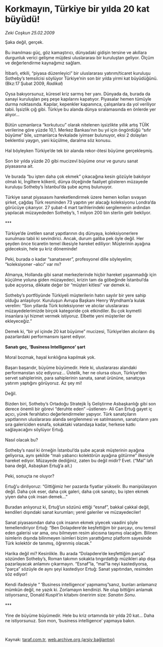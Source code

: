 # Korkmayın, Türkiye bir yılda 20 kat büyüdü!

*Zeki Coşkun 25.02.2009*

<div class="taraf_structure_2col_1zq">
<div class="margen_n">



 <p>Şaka değil, gerçek. <br/><br/>Bu inanılması güç, göz kamaştırıcı, dünyadaki gidişin tersine ve akıllara durgunluk verici gelişme müjdesi uluslararası bir kuruluştan geliyor. Ölçüm ve değerlendirme kaynağımız sağlam. <br/><br/>İtibarlı, etkili, “piyasa düzenleyici” bir uluslararası yatırım/ticaret kuruluşu Sotheby’s temsilcisi söylüyor Türkiye’nin son bir yılda yirmi kat büyüdüğünü. (Bkz:17 Şubat 2009, <i>Radikal</i>) <br/><br/>Oysa bakıyorsunuz, küresel kriz sarmış her yanı. Dünyada da, burada da sanayi kuruluşları peş peşe kapılarını kapatıyor. Piyasalar hemen tümüyle durma noktasında. Kapılar, kepenkler kapanınca, çalışanlara da yol veriliyor tabii. İşsizlik çığ gibi. Türkiye bu alanda dünya sıralamasında en önlerde yer alıyor... <br/><br/>Bütün uzmanlarca “korkutucu” olarak nitelenen işsizlikte yıllık artış TÜİK verilerine göre yüzde 10,1. Merkez Bankası’nın bu yıl için öngördüğü “sıfır büyüme” bile, uzmanlarca fevkalade iyimser bulunuyor, eksi 2 dolayları beklentisi yaygın, yani küçülme, daralma söz konusu. <br/><br/>Hal böyleyken Türkiye’de tek bir alanda rekor-ötesi büyüme gerçekleşmiş. <br/><br/>Son bir yılda yüzde 20 gibi mucizevî büyüme onur ve gururu sanat piyasasına ait. <br/><br/>Ve burada “bu işten daha çok ekmek” çıkacağına kesin gözüyle bakılıyor olmalı ki, İngiltere kökenli, dünya ölçeğinde faaliyet gösteren müzayede kuruluşu Sotheby’s İstanbul’da şube açmış bulunuyor. <br/><br/>Türkiye sanat piyasasını hareketlendirmek üzere hemen kolları sıvayan şirket, çağdaş Türk resminden 73 yapıtın yer alacağı koleksiyonu Londra’da görücüye çıkarıyor. 27 şubat-4 mart tarihlerindeki sergilemenin ardından yapılacak müzayededen Sotheby’s, 1 milyon 200 bin sterlin gelir bekliyor. <br/><br/>*** <br/><br/>Türkiye’de üretilen sanat yapıtlarının dış dünyaya, koleksiyonerlere sunulması tabii ki sevindirici. Ancak, durum galiba pek öyle değil. Her şeyden önce ticaretin temel ilkesiyle hareket ediliyor: Müşterinin ayağına gideceksin, hele şu kriz döneminde! <br/><br/>Peki, burada o kadar “sanatsever”, profesyonel dille söyleyelim; “koleksiyoner –alıcı” var mı? <br/><br/>Almanya, Hollanda gibi sanat merkezlerinde hiçbir hareket yaşanmadığı için küçülme yoluna giden müzayedeci, krizin tam da göbeğinde İstanbul’da şube açıyorsa, dikkate değer bir “müşteri kitlesi” var demek ki. <br/><br/>Sotheby’s portföyünde Türkiyeli müşterilerin hatırı sayılır bir yere sahip olduğu anlaşılıyor. Kuruluşun Avrupa Başkanı Henry Wyndham’a kulak verelim: “Son yıllarda Türk koleksiyoner ve alıcılar uluslararası müzayedelerimizde birçok kategoride çok etkindiler. Bu çok kıymetli insanlara iyi hizmet vermek istiyoruz. Elbette yeni müşteriler de ekleyeceğiz.” <br/><br/>Demek ki, “bir yıl içinde 20 kat büyüme” mucizesi, Türkiye’den alıcıların dış pazarlardaki performansını işaret ediyor. <b><br/><br/>Sanatı geç, ‘Business Intelligence’ şart</b> <br/><br/>Moral bozmak, hayal kırıklığına kapılmak yok. <br/><br/>Başarı başarıdır, büyüme büyümedir. Hele ki, uluslararası alandaki performanstan söz ediyoruz... Üstelik, her ne olursa olsun, Türkiye’den servet sahiplerinin, para sahiplerinin sanata, sanat ürününe, sanatçıya yatırım yaptığını görüyoruz. Az şey mi! <br/><br/>Değil. <br/><br/>Bizden biri, Sotheby’s Ortadoğu Stratejik İş Geliştirme Asbaşkanlığı gibi son derece önemli bir görevi “deruhte eden” –üstlenen- Ali Can Ertuğ gayet iç açıcı, yürek ferahlatıcı değerlendirmeler yapıyor. Türk sanatçıların yapıtlarının uluslararası alanda sergilenmesi ve satılmasının, sanatçıların yanı sıra galericiden esnafa, sokaktaki vatandaşa kadar, herkese katkı sağlayacağını söylüyor Ertuğ. <br/><br/>Nasıl olacak bu? <br/><br/>Sotheby’s nasıl ki örneğin İstanbul’da şube açarak müşterinin ayağına geliyorsa, aynı şekilde “malı yabancı kolektörün ayağına götürme” ilkesiyle hareket ediyor. Müzayede dediğiniz, zaten bu değil midir? Evet. (“Mal” lafı bana değil, Asbaşkan Ertuğ’a ait.) <br/><br/>Peki, sonuçta ne oluyor? <br/><br/>Ertuğ’u dinliyoruz: “Gittiğimiz her pazarda fiyatlar yükselir. Bu manipülasyon değil. Daha çok eser, daha çok galeri, daha çok sanatçı, bu işten ekmek yiyen daha çok insan demek...” <br/><br/>Buradan anlıyoruz ki, Ertuğ’un sözünü ettiği “esnaf”, bakkal çakkal değil, kendileri dışındaki sanat kurumları; yerel galeriler ve müzayedeciler! <br/><br/>Sanat piyasasından daha çok insanın ekmek yiyecek vaadini şöyle temellendiriyor Ertuğ: “Ben Dolapdere’de keşfettiğim bir parçayı, onu temsil eden galerisi var ama, onu bilmeyen resim alıcısına taşımış olacağım. Bilinen isimlerin dışında bilinmeyen isimleri bizim yarattığımız platform sayesinde Türk kolektör de tanımış, öğrenmiş olacak.” <br/><br/>Harika değil mi? Kesinlikle. Bu arada “Dolapdere’de keşfettiğim parça” sözünden Sotheby’s, Roman takımın sokakta tıngırdattığı müzikleri alıp dışa pazarlayacak anlamını çıkarmayın. “Esnaf”la, “mal”la neyi kastediyorsa, “parça” sözüyle de aynı şeyi kastediyor Ertuğ: Sanat yapıtından, resimden söz ediyor! <br/><br/>Kendi ifadesiyle “ ‘Business intelligence’ yapmamış”sanız, bunları anlamanız mümkün değil, ne yazık ki. Zorlamayın kendinizi. Ne olup bittiğini anlamak istiyorsanız, Donald Kuspit’in kitabını öneririm size: <i>Sanatın Sonu</i>. <br/><br/>*** <br/><br/>Yine de büyüme büyümedir. Hele bu kriz ortamında bir yılda 20 kat... Daha ne istiyorsunuz. Son mon, ‘business intelligence’ yapmaya bakın.</p>

<br/>


<div id="taraf_not">
</div>

</div>


</div>

Kaynak: [taraf.com.tr](http://www.taraf.com.tr:80/makale/4192.htm), [web.archive.org (arşiv bağlantısı)](http://web.archive.org/web/20090316082540/http://www.taraf.com.tr:80/makale/4192.htm)
